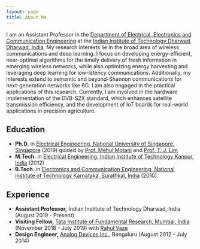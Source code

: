```yaml
---
layout: page
title: About Me
---
```


I am an Assistant Professor in the [Department of Electrical, Electronics and Communication Engineering](https://ee.iitdh.ac.in/) at the [Indian Institute of Technology Dharwad, Dharwad, India](https://www.iitdh.ac.in/). My research interests lie in the broad area of wireless communications and deep learning. I focus on developing energy-efficient, near-optimal algorithms for the timely delivery of fresh information in emerging wireless networks, while also optimizing energy harvesting and leveraging deep learning for low-latency communications. Additionally, my interests extend to semantic and beyond-Shannon communications for next-generation networks like 6G. I am also engaged in the practical applications of this research. Currently, I am involved in the hardware implementation of the DVB-S2X standard, which enhances satellite transmission efficiency, and the development of IoT boards for real-world applications in precision agriculture. 

## Education

- **Ph.D.** in [Electrical Engineering, National University of Singapore, Singapore](https://cde.nus.edu.sg/ece/) (2019) guided by [Prof. Mehul Motani](https://mehulmotani.github.io/) and [Prof. T. J. Lim](https://www.sydney.edu.au/engineering/about/our-people/academic-staff/tj-lim.html)
- **M.Tech.** in [Electrical Engineering, Indian Institute of Technology Kanpur, India](https://www.iitk.ac.in/ee/) (2012)
- **B.Tech.** in [Electronics and Communication Engineering, National Institute of Technology Karnataka, Surathkal, India](https://ece.nitk.ac.in/) (2010)

## Experience

- **Assistant Professor,** Indian Institute of Technology Dharwad, India (August 2019 - Present)
- **Visiting Fellow,** [Tata Institute of Fundamental Research, Mumbai, India](https://www.tcs.tifr.res.in/web/) (November 2018 - July 2019) with [Rahul Vaze](https://www.tcs.tifr.res.in/~vaze/)
- **Design Engineer,** [Analog Devices Inc.](https://www.analog.com/en/lp/001/india-welcome.html), Bengaluru (August 2012 - July 2014)
